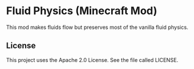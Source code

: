 # Fluid Physics (Minecraft Mod)
This mod makes fluids flow but preserves most of the vanilla fluid physics.

## License
This project uses the Apache 2.0 License. See the file called LICENSE.

